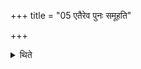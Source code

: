 +++
title = "05 एतैरेव पुनः समूहति"

+++

<details><summary>थिते</summary>

एतैरेव पुनः समूहति ५
</details>
